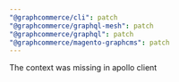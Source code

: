 ```yaml
---
"@graphcommerce/cli": patch
"@graphcommerce/graphql-mesh": patch
"@graphcommerce/graphql": patch
"@graphcommerce/magento-graphcms": patch
---
```


The context was missing in apollo client
